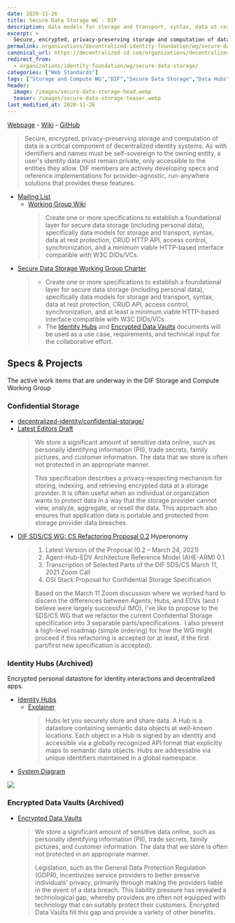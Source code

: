 ```yaml
---
date: 2020-11-26
title: Secure Data Storage WG - DIF 
description: data models for storage and transport, syntax, data at rest protection, CRUD API, access control, synchronization, and at least a minimum viable HTTP-based interface compatible with W3C DIDs/VCs.
excerpt: >
  Secure, encrypted, privacy-preserving storage and computation of data is a critical component of decentralized identity systems. As with identifiers and names must be self-sovereign to the owning entity, a user's identity data must remain private, only accessible to the entities they allow. DIF members are actively developing specs and reference implementations for provider-agnostic, run-anywhere solutions that provides these features.
permalink: organizations/decentralized-identity-foundation/wg/secure-data-storage/
canonical_url: https://decentralized-id.com/organizations/decentralized-identity-foundation/wg/secure-data-storage/
redirect_from: 
  - organizations/identity-foundation/wg/secure-data-storage/
categories: ["Web Standards"]
tags: ["Storage and Compute WG","DIF","Secure Data Storage","Data Hubs","W3C","Encrypted Data Vaults"]
header:
  image: /images/secure-data-storage-head.webp
  teaser: /images/secure-data-storage-teaser.webp
last_modified_at: 2020-11-26
---
```


[Webpage](https://identity.foundation/working-groups/storage-compute.html) - [Wiki](https://dif.groups.io/g/sds-wg/wiki) - [GitHub](https://github.com/decentralized-identity/confidential-storage/)

> Secure, encrypted, privacy-preserving storage and computation of data is a critical component of decentralized identity systems. As with identifiers and names must be self-sovereign to the owning entity, a user's identity data must remain private, only accessible to the entities they allow. DIF members are actively developing specs and reference implementations for provider-agnostic, run-anywhere solutions that provides these features.

- [Mailing List](https://dif.groups.io/g/sds-wg/wiki/home)
  - [Working Group Wiki](https://lists.identity.foundation/g/sds-wg/wiki)
    > Create one or more specifications to establish a foundational layer for secure data storage (including personal data), specifically data models for storage and transport, syntax, data at rest protection, CRUD HTTP API, access control, synchronization, and a minimum viable HTTP-based interface compatible with W3C DIDs/VCs.
- [Secure Data Storage Working Group Charter](https://drive.google.com/file/d/1vf2CsD9QZstzrd6CJ4WFVHw0WKwwNLHf/view)
  > - Create one or more specifications to establish a foundational layer for secure data storage (including personal data), specifically data models for storage and transport, syntax, data at rest protection, CRUD API, access control, synchronization, and at least a minimum viable HTTP-based interface compatible with W3C DIDs/VCs.
  > - The [Identity Hubs](https://github.com/decentralized-identity/identity-hub/blob/master/explainer.md) and [Encrypted Data Vaults](https://digitalbazaar.github.io/encrypted-data-vaults/) documents will be used as a use case, requirements, and technical input for the collaborative effort.

## Specs & Projects

The active work items that are underway in the DIF Storage and Compute Working Group

### Confidential Storage

- [decentralized-identity/confidential-storage/](https://github.com/decentralized-identity/confidential-storage/)
- [Latest Editors Draft](https://identity.foundation/confidential-storage/)
  > We store a significant amount of sensitive data online, such as personally identifying information (PII), trade secrets, family pictures, and customer information. The data that we store is often not protected in an appropriate manner.
  > 
  > This specification describes a privacy-respecting mechanism for storing, indexing, and retrieving encrypted data at a storage provider. It is often useful when an individual or organization wants to protect data in a way that the storage provider cannot view, analyze, aggregate, or resell the data. This approach also ensures that application data is portable and protected from storage provider data breaches.
* [DIF SDS/CS WG: CS Refactoring Proposal 0.2](https://hyperonomy.com/2021/03/28/cs-refactoring-proposal/) Hyperonomy
  > 1. Latest Version of the Proposal (0.2 – March 24, 2021)
  > 2. Agent-Hub-EDV Architecture Reference Model (AHE-ARM) 0.1
  > 3. Transcription of Selected Parts of the DIF SDS/CS March 11, 2021 Zoom Call
  > 4. OSI Stack Proposal for Confidential Storage Specification
  > 
  > Based on the March 11 Zoom discussion where we worked hard to discern the differences between Agents, Hubs, and EDVs (and I believe were largely successful IMO), I’ve like to propose to the SDS/CS WG that we refactor the current Confidential Storage specification into 3 separable parts/specifications.  I also present a high-level roadmap (simple ordering) for how the WG might proceed if this refactoring is accepted (or at least, if the first part/first new specification is accepted).

### Identity Hubs (Archived)

Encrypted personal datastore for identity interactions and decentralized apps.

* [Identity Hubs](https://github.com/decentralized-identity/identity-hub/)
  * [Explainer](https://github.com/decentralized-identity/identity-hub/blob/master/explainer.md)  
    > Hubs let you securely store and share data. A Hub is a datastore containing semantic data objects at well-known locations. Each object in a Hub is signed by an identity and accessible via a globally recognized API format that explicitly maps to semantic data objects. Hubs are addressable via unique identifiers maintained in a global namespace.     
* [System Diagram](https://raw.githubusercontent.com/decentralized-identity/hubs/master/diagrams/full-system.png)

[![](https://raw.githubusercontent.com/decentralized-identity/hubs/master/diagrams/full-system.png)](https://raw.githubusercontent.com/decentralized-identity/hubs/master/diagrams/full-system.png)

### Encrypted Data Vaults (Archived)

* [Encrypted Data Vaults](https://digitalbazaar.github.io/encrypted-data-vaults/)
  > We store a significant amount of sensitive data online, such as personally identifying information (PII), trade secrets, family pictures, and customer information. The data that we store is often not protected in an appropriate manner.
  > 
  > Legislation, such as the General Data Protection Regulation (GDPR), incentivizes service providers to better preserve individuals' privacy, primarily through making the providers liable in the event of a data breach. This liability pressure has revealed a technological gap, whereby providers are often not equipped with technology that can suitably protect their customers. Encrypted Data Vaults fill this gap and provide a variety of other benefits.
